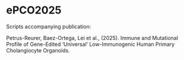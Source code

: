 # ePCO2025

Scripts accompanying publication:

Petrus-Reurer, Baez-Ortega, Lei et al., (2025). Immune and Mutational Profile of Gene-Edited ‘Universal’ Low-Immunogenic Human Primary Cholangiocyte Organoids.
